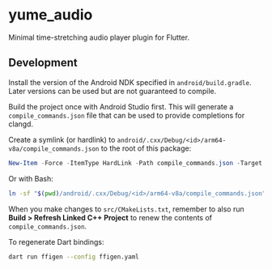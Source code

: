 # yume_audio

Minimal time-stretching audio player plugin for Flutter.

## Development

Install the version of the Android NDK specified in `android/build.gradle`. Later versions
can be used but are not guaranteed to compile.

Build the project once with Android Studio first. This will generate a `compile_commands.json` file that can be used
to provide completions for clangd.

Create a symlink (or hardlink) to `android/.cxx/Debug/<id>/arm64-v8a/compile_commands.json` to the root of this package:

```powershell
New-Item -Force -ItemType HardLink -Path compile_commands.json -Target (Resolve-Path ".\android\.cxx\Debug\<id>\arm64-v8a\compile_commands.json").Path
```

Or with Bash:
```bash
ln -sf "$(pwd)/android/.cxx/Debug/<id>/arm64-v8a/compile_commands.json"
```

When you make changes to `src/CMakeLists.txt`, remember to also run **Build > Refresh Linked C++ Project** to renew
the contents of `compile_commands.json`.

To regenerate Dart bindings:
```bash
dart run ffigen --config ffigen.yaml
```